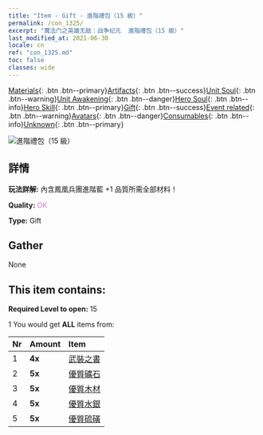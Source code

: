 ```yaml
---
title: "Item - Gift - 進階禮包（15 級）"
permalink: /con_1325/
excerpt: "魔法门之英雄无敌：战争纪元  進階禮包（15 級）"
last_modified_at: 2021-06-30
locale: cn
ref: "con_1325.md"
toc: false
classes: wide
---
```

 [Materials](/ItemsCN/){: .btn .btn--primary}[Artifacts](/ItemsCN/Artifacts/){: .btn .btn--success}[Unit Soul](/ItemsCN/UnitSoul/){: .btn .btn--warning}[Unit Awakening](/ItemsCN/UnitAwakening/){: .btn .btn--danger}[Hero Soul](/ItemsCN/HeroSoul/){: .btn .btn--info}[Hero Skill](/ItemsCN/HeroSkill/){: .btn .btn--primary}[Gift](/ItemsCN/Gift/){: .btn .btn--success}[Event related](/ItemsCN/Events/){: .btn .btn--warning}[Avatars](/ItemsCN/Avatars/){: .btn .btn--danger}[Consumables](/ItemsCN/Consumables/){: .btn .btn--info}[Unknown](/ItemsCN/Unknown/){: .btn .btn--primary}

 ![進階禮包（15 級）](/images/t/i_906001.png)

## 詳情
 **玩法詳解:** 內含鳳凰兵團進階藍 +1 品質所需全部材料！

 **Quality:** <span style="color: #DA70D6">OK</span>

 **Type:** Gift

## Gather

  None

## This item contains:

 **Required Level to open:** 15

 1 You would get **ALL** items  from:

  | Nr | Amount |     Item    |
  |:---|:-------|:------------|
  | 1 |  **4x** | [武裝之書](/cn/Items/mat_18/) |  | 
  | 2 |  **5x** | [優質礦石](/cn/Items/mat_12/) |  | 
  | 3 |  **5x** | [優質木材](/cn/Items/mat_13/) |  | 
  | 4 |  **5x** | [優質水銀](/cn/Items/mat_14/) |  | 
  | 5 |  **5x** | [優質硫磺](/cn/Items/mat_15/) |  | 
